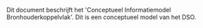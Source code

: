 Dit document beschrijft het 'Conceptueel Informatiemodel Bronhouderkoppelvlak'. Dit is een conceptueel model van het
DSO.
